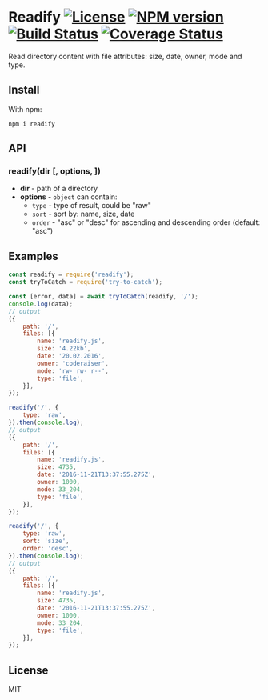 # Readify [![License][LicenseIMGURL]][LicenseURL] [![NPM version][NPMIMGURL]][NPMURL] [![Build Status][BuildStatusIMGURL]][BuildStatusURL] [![Coverage Status][CoverageIMGURL]][CoverageURL]

[NPMIMGURL]: https://img.shields.io/npm/v/readify.svg?style=flat
[BuildStatusURL]: https://github.com/coderaiser/readify/actions?query=workflow%3A%22Node+CI%22 "Build Status"
[BuildStatusIMGURL]: https://github.com/coderaiser/readify/workflows/Node%20CI/badge.svg
[LicenseIMGURL]: https://img.shields.io/badge/license-MIT-317BF9.svg?style=flat
[NPMURL]: https://npmjs.org/package/readify "npm"
[LicenseURL]: https://tldrlegal.com/license/mit-license "MIT License"
[CoverageURL]: https://coveralls.io/github/coderaiser/readify?branch=master
[CoverageIMGURL]: https://coveralls.io/repos/coderaiser/readify/badge.svg?branch=master&service=github

Read directory content with file attributes: size, date, owner, mode and type.

## Install

With npm:

```
npm i readify
```

## API

### readify(dir [, options, ])

- **dir** - path of a directory
- **options** - `object` can contain:
  - `type` - type of result, could be "raw"
  - `sort` - sort by: name, size, date
  - `order` - "asc" or "desc" for ascending and descending order (default: "asc")

## Examples

```js
const readify = require('readify');
const tryToCatch = require('try-to-catch');

const [error, data] = await tryToCatch(readify, '/');
console.log(data);
// output
({
    path: '/',
    files: [{
        name: 'readify.js',
        size: '4.22kb',
        date: '20.02.2016',
        owner: 'coderaiser',
        mode: 'rw- rw- r--',
        type: 'file',
    }],
});

readify('/', {
    type: 'raw',
}).then(console.log);
// output
({
    path: '/',
    files: [{
        name: 'readify.js',
        size: 4735,
        date: '2016-11-21T13:37:55.275Z',
        owner: 1000,
        mode: 33_204,
        type: 'file',
    }],
});

readify('/', {
    type: 'raw',
    sort: 'size',
    order: 'desc',
}).then(console.log);
// output
({
    path: '/',
    files: [{
        name: 'readify.js',
        size: 4735,
        date: '2016-11-21T13:37:55.275Z',
        owner: 1000,
        mode: 33_204,
        type: 'file',
    }],
});
```

## License

MIT
